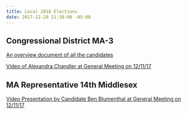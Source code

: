 ```yaml
---
title: Local 2018 Elections
date: 2017-12-20 21:38:00 -05:00
---
```


## Congressional District MA-3

[An overview document of all the candidates](https://docs.google.com/presentation/d/1U4vfvlHfxJlbSxCuq8muFvahNwaD7yzgzgYcRJjV7gA/edit#slide=id.g2a5734a2c3_0_0)

[Video of Alexandra Chandler at General Meeting on 12/11/17](https://youtu.be/HQba51Ncvjo) 

## MA Representative 14th Middlesex 

[Video Presentation by Candidate Ben Blumenthal at General Meeting on 12/11/17
](https://youtu.be/rBF8WGN0Jp0)
